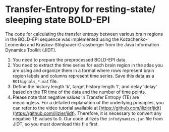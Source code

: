 # Transfer-Entropy for resting-state/ sleeping state BOLD-EPI
The code for calculating the transfer entropy between various brain regions in the BOLD-EPI sequence was implemented using the Kozachenko-Leonenko and Kraskov-Stögbauer-Grassberger from the Java Information Dynamics Toolkit (JIDT).
1. You need to prepare the preprocessed BOLD-EPI data.  
2. You need to extract the time series for each brain region in the atlas you are using and organize them in a format where rows represent brain region labels and columns represent time series. Save this data as a `ROISignals_*.mat` file.  
3. Define the history length 'k', target history length 'l', and delay 'delay' based on the TR time of the data and the number of time points.  
4. Please note that negative values in Transfer Entropy (TE) are meaningless. For a detailed explanation of the underlying principles, you can refer to the video tutorial available at [https://github.com/jlizier/jidt](https://github.com/jlizier/jidt). Therefore, it is necessary to convert any negative TE values to 0.
Our code utilizes the `infodynamics.jar` file from JIDT, so you must download this file first.
